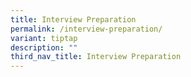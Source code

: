 ```yaml
---
title: Interview Preparation
permalink: /interview-preparation/
variant: tiptap
description: ""
third_nav_title: Interview Preparation
---
```

